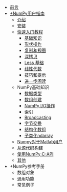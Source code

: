 - [前言](/index)
- [+NumPy用户指南](/user_guide/index)
    - [介绍](/user_guide/setting_up)
    - [安装](/user_guide/installing_packages)
    - [快速入门教程](/user_guide/quickstart_tutorial/index)
        - [基础知识](/user_guide/quickstart_tutorial/the_basics)
        - [形状操作](/user_guide/quickstart_tutorial/shape_manipulation)
        - [复制和视图](/user_guide/quickstart_tutorial/copies_and_views)
        - [深拷贝](/user_guide/quickstart_tutorial/deep_copy)
        - [Less 基础](/user_guide/quickstart_tutorial/less_basic)
        - [线性代数](/user_guide/quickstart_tutorial/linear_algebra)
        - [技巧和提示](/user_guide/quickstart_tutorial/tricks_and_tips)
        - [进一步阅读](/user_guide/quickstart_tutorial/further_reading)
    - NumPy基础知识
        - [数据类型](/user_guide/numpy_basics/data_types)
        - [数组创建](/user_guide/numpy_basics/array_creation)
        - [NumPy I/O操作](/user_guide/numpy_basics/io_with_numPy)
        - [索引](/user_guide/numpy_basics/indexing)
        - [Broadcasting](/user_guide/numpy_basics/broadcasting)
        - [字节交换](/user_guide/numpy_basics/byte_swapping)
        - [结构化数组](/user_guide/numpy_basics/structured_arrays)
        - [子类化ndarray](/user_guide/numpy_basics/subclassing_ndarray)
    - [Numpy对于Matlab用户](/user_guide/numpy_for_matlab_users)
    - [从源代码构建](/user_guide/building_from_source)
    - [使用NumPy C-API](/user_guide/using_numpy_capi)
    - [其他](/user_guide/miscellaneous)
- +NumPy参考手册
    - 数组对象
    - 通用功能
    - 常见例子